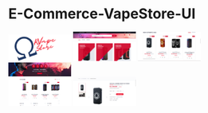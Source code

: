 # E-Commerce-VapeStore-UI
<img src="https://github.com/fadhilahmadd/img/blob/main/ecom-logo.png" width="25%"></img>
<img src="https://github.com/fadhilahmadd/img/blob/main/ecom.png" width="25%"></img>
<img src="https://github.com/fadhilahmadd/img/blob/main/ecom1.png" width="25%"></img>
<img src="https://github.com/fadhilahmadd/img/blob/main/ecom2.png" width="25%"></img>
<img src="https://github.com/fadhilahmadd/img/blob/main/ecom3.png" width="25%"></img>
